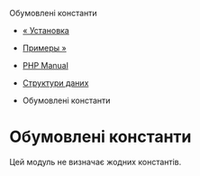 Обумовлені константи

-   [« Установка](ds.installation.html)
    
-   [Примеры »](ds.examples.html)
    
-   [PHP Manual](index.html)
    
-   [Структури даних](book.ds.html)
    
-   Обумовлені константи
    

# Обумовлені константи

Цей модуль не визначає жодних константів.